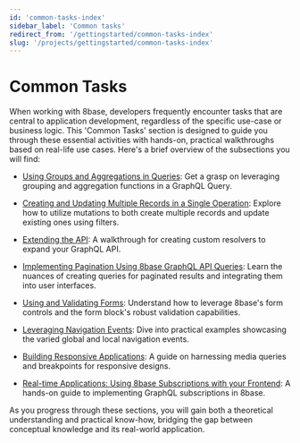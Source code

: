 ```yaml
---
id: 'common-tasks-index'
sidebar_label: 'Common tasks'
redirect_from: '/gettingstarted/common-tasks-index'
slug: '/projects/gettingstarted/common-tasks-index'
---
```


# Common Tasks

When working with 8base, developers frequently encounter tasks that are central to application development, regardless of the specific use-case or business logic. This 'Common Tasks' section is designed to guide you through these essential activities with hands-on, practical walkthroughs based on real-life use cases. Here's a brief overview of the subsections you will find:


<!-- -   [Configuring Role-based Access Control](Link to Common Tasks -> Configuring Role-based Access Control): Dive into permissions configurations and understand the power of advanced filters. -->
    
-   [Using Groups and Aggregations in Queries](../backend/graphql-api/grouping-and-aggregations-tutorial): Get a grasp on leveraging grouping and aggregation functions in a GraphQL Query.
    
-   [Creating and Updating Multiple Records in a Single Operation](common-tasks-create-multiple-records-single-operation): Explore how to utilize mutations to both create multiple records and update existing ones using filters.
    
-   [Extending the API](common-tasks-extending-the-api): A walkthrough for creating custom resolvers to expand your GraphQL API.
    
-   [Implementing Pagination Using 8base GraphQL API Queries](common-tasks-implementing-pagination-api-queries.md): Learn the nuances of creating queries for paginated results and integrating them into user interfaces.
    
-   [Using and Validating Forms](common-tasks-using-validating-forms): Understand how to leverage 8base's form controls and the form block's robust validation capabilities.
    
-   [Leveraging Navigation Events](common-tasks-leveraging-navigation-events): Dive into practical examples showcasing the varied global and local navigation events.
    
-   [Building Responsive Applications](common-tasks-building-responsive-applications): A guide on harnessing media queries and breakpoints for responsive designs.
    
<!-- -   [Maximizing Reusable Elements](Link to Common Tasks -> Maximizing Reusable Elements): Discover the art of leveraging component groups for reusability. -->
    
-   [Real-time Applications: Using 8base Subscriptions with your Frontend](common-tasks-real-time-applications): A hands-on guide to implementing GraphQL subscriptions in 8base.

As you progress through these sections, you will gain both a theoretical understanding and practical know-how, bridging the gap between conceptual knowledge and its real-world application.
